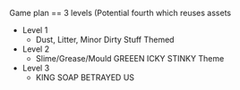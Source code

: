 Game plan == 3 levels (Potential fourth which reuses assets
- Level 1
	- Dust, Litter, Minor Dirty Stuff Themed
- Level 2
	- Slime/Grease/Mould GREEEN ICKY STINKY Theme
- Level 3
	- KING SOAP BETRAYED US
